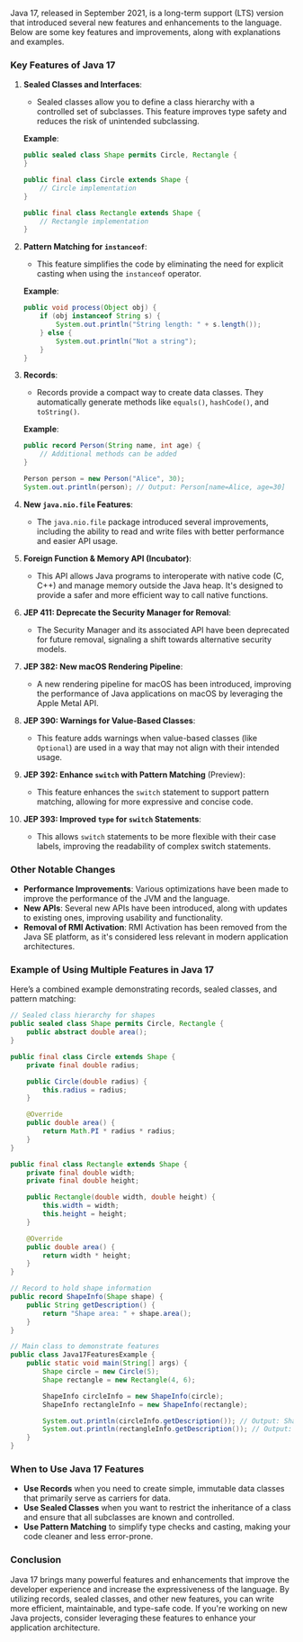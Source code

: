 Java 17, released in September 2021, is a long-term support (LTS) version that introduced several new features and enhancements to the language. Below are some key features and improvements, along with explanations and examples.

### Key Features of Java 17

1. **Sealed Classes and Interfaces**:
    - Sealed classes allow you to define a class hierarchy with a controlled set of subclasses. This feature improves type safety and reduces the risk of unintended subclassing.

   **Example**:
   ```java
   public sealed class Shape permits Circle, Rectangle {
   }

   public final class Circle extends Shape {
       // Circle implementation
   }

   public final class Rectangle extends Shape {
       // Rectangle implementation
   }
   ```

2. **Pattern Matching for `instanceof`**:
    - This feature simplifies the code by eliminating the need for explicit casting when using the `instanceof` operator.

   **Example**:
   ```java
   public void process(Object obj) {
       if (obj instanceof String s) {
           System.out.println("String length: " + s.length());
       } else {
           System.out.println("Not a string");
       }
   }
   ```

3. **Records**:
    - Records provide a compact way to create data classes. They automatically generate methods like `equals()`, `hashCode()`, and `toString()`.

   **Example**:
   ```java
   public record Person(String name, int age) {
       // Additional methods can be added
   }

   Person person = new Person("Alice", 30);
   System.out.println(person); // Output: Person[name=Alice, age=30]
   ```

4. **New `java.nio.file` Features**:
    - The `java.nio.file` package introduced several improvements, including the ability to read and write files with better performance and easier API usage.

5. **Foreign Function & Memory API (Incubator)**:
    - This API allows Java programs to interoperate with native code (C, C++) and manage memory outside the Java heap. It's designed to provide a safer and more efficient way to call native functions.

6. **JEP 411: Deprecate the Security Manager for Removal**:
    - The Security Manager and its associated API have been deprecated for future removal, signaling a shift towards alternative security models.

7. **JEP 382: New macOS Rendering Pipeline**:
    - A new rendering pipeline for macOS has been introduced, improving the performance of Java applications on macOS by leveraging the Apple Metal API.

8. **JEP 390: Warnings for Value-Based Classes**:
    - This feature adds warnings when value-based classes (like `Optional`) are used in a way that may not align with their intended usage.

9. **JEP 392: Enhance `switch` with Pattern Matching** (Preview):
    - This feature enhances the `switch` statement to support pattern matching, allowing for more expressive and concise code.

10. **JEP 393: Improved `type` for `switch` Statements**:
    - This allows `switch` statements to be more flexible with their case labels, improving the readability of complex switch statements.

### Other Notable Changes

- **Performance Improvements**: Various optimizations have been made to improve the performance of the JVM and the language.
- **New APIs**: Several new APIs have been introduced, along with updates to existing ones, improving usability and functionality.
- **Removal of RMI Activation**: RMI Activation has been removed from the Java SE platform, as it's considered less relevant in modern application architectures.

### Example of Using Multiple Features in Java 17

Here’s a combined example demonstrating records, sealed classes, and pattern matching:

```java
// Sealed class hierarchy for shapes
public sealed class Shape permits Circle, Rectangle {
    public abstract double area();
}

public final class Circle extends Shape {
    private final double radius;

    public Circle(double radius) {
        this.radius = radius;
    }

    @Override
    public double area() {
        return Math.PI * radius * radius;
    }
}

public final class Rectangle extends Shape {
    private final double width;
    private final double height;

    public Rectangle(double width, double height) {
        this.width = width;
        this.height = height;
    }

    @Override
    public double area() {
        return width * height;
    }
}

// Record to hold shape information
public record ShapeInfo(Shape shape) {
    public String getDescription() {
        return "Shape area: " + shape.area();
    }
}

// Main class to demonstrate features
public class Java17FeaturesExample {
    public static void main(String[] args) {
        Shape circle = new Circle(5);
        Shape rectangle = new Rectangle(4, 6);

        ShapeInfo circleInfo = new ShapeInfo(circle);
        ShapeInfo rectangleInfo = new ShapeInfo(rectangle);

        System.out.println(circleInfo.getDescription()); // Output: Shape area: 78.53981633974483
        System.out.println(rectangleInfo.getDescription()); // Output: Shape area: 24.0
    }
}
```

### When to Use Java 17 Features

- **Use Records** when you need to create simple, immutable data classes that primarily serve as carriers for data.
- **Use Sealed Classes** when you want to restrict the inheritance of a class and ensure that all subclasses are known and controlled.
- **Use Pattern Matching** to simplify type checks and casting, making your code cleaner and less error-prone.

### Conclusion

Java 17 brings many powerful features and enhancements that improve the developer experience and increase the expressiveness of the language. By utilizing records, sealed classes, and other new features, you can write more efficient, maintainable, and type-safe code. If you're working on new Java projects, consider leveraging these features to enhance your application architecture.